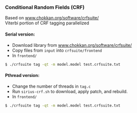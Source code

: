 ### Conditional Random Fields (CRF)

Based on www.chokkan.org/software/crfsuite/  
Viterbi portion of CRF tagging parallelized  

#### Serial version:
- Download library from www.chokkan.org/software/crfsuite/
- Copy files from `input` into `crfsuite/frontend`
- In `frontend/`
```bash 
$ ./crfsuite tag -qt -m model.model test.crfsuite.txt  
```

#### Pthread version:
- Change the number of threads in `tag.c`
- Run `sirius-crf.sh` to download, apply patch, and rebuild.
- In `frontend/`
```bash 
$ ./crfsuite tag -qt -m model.model test.crfsuite.txt  
```

